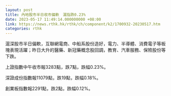 ```yaml
---
layout: post
title: 內地股市半日收市偏軟　滬指跌0.23%
date: 2023-05-17 11:49:14.000000000 +08:00
link: https://news.rthk.hk/rthk/ch/component/k2/1700932-20230517.htm
categories: rthk
---
```


滬深股市半日偏軟，互聯網電商、中船系股份造好，電力、半導體、消費電子等板塊表現活躍；昨日大升的醫藥、新冠藥概念股回調，教育、汽車服務、保險股份等下跌。

上證指數中午收市報3283點，跌7點，跌幅0.23%。

深證成份指數報11079點，跌19點，跌幅0.18%。

創業板指數報2291點，跌2點，跌幅0.12%。
